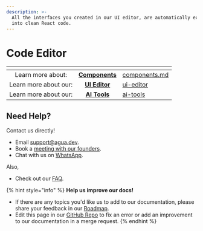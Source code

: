 ```yaml
---
description: >-
  All the interfaces you created in our UI editor, are automatically exported
  into clean React code.
---
```


# Code Editor



<table data-view="cards"><thead><tr><th align="center"></th><th align="center"></th><th data-hidden data-card-target data-type="content-ref"></th></tr></thead><tbody><tr><td align="center">Learn more about:</td><td align="center"><a href="../components.md"><strong>Components</strong></a></td><td><a href="../components.md">components.md</a></td></tr><tr><td align="center">Learn more about our:</td><td align="center"><a href="../ui-editor/"><strong>UI Editor</strong></a></td><td><a href="../ui-editor/">ui-editor</a></td></tr><tr><td align="center">Learn more about our:</td><td align="center"><a href="../ai-tools/"><strong>AI Tools</strong></a></td><td><a href="../ai-tools/">ai-tools</a></td></tr></tbody></table>



## Need Help?

Contact us directly!

* Email [support@agua.dev](mailto:support@agua.dev).
* Book a [meeting with our founders](https://agua.tools/meetings/developers/onboarding).
* Chat with us on [WhatsApp](https://wa.me/12396883277).

Also,

* Check out our [FAQ](../../help-and-community/faq.md).



{% hint style="info" %}
**Help us improve our docs!**

* If there are any topics you'd like us to add to our documentation, please share your feedback in our [Roadmap](https://roadmap.agua.app/).
* Edit this page in our [GitHub Repo](https://github.com/Agua-for-devs/agua-documentation) to fix an error or add an improvement to our documentation in a merge request.
{% endhint %}

